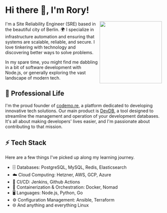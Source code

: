 # Hi there 👋, I'm Rory! 

<img align='right' src="https://media.giphy.com/media/du3J3cXyzhj75IOgvA/giphy.gif" width="200">

I'm a Site Reliability Engineer (SRE) based in the beautiful city of Berlin. 🌍 I specialize in infrastructure automation and ensuring that systems are scalable, reliable, and secure. I love tinkering with technology and discovering better ways to solve problems. 

In my spare time, you might find me dabbling in a bit of software development with Node.js, or generally exploring the vast landscape of modern tech.

## 💼 Professional Life

I'm the proud founder of [codemo.re](https://codemo.re), a platform dedicated to developing innovative tech solutions. Our main product is [DevDB](https://devdb.cloud), a tool designed to streamline the management and operation of your development databases. It's all about making developers' lives easier, and I'm passionate about contributing to that mission.

## ⚡ Tech Stack 

Here are a few things I've picked up along my learning journey.

* 🗄️ Databases: PostgreSQL, MySQL, Redis, Elasticsearch
* ☁️ Cloud Computing: Hetzner, AWS, GCP, Azure
* 🚀 CI/CD: Jenkins, Github Actions
* 🐳 Containerization & Orchestration: Docker, Nomad
* 🖥️ Languages: Node.js, Python, Go
* ⚙️ Configuration Management: Ansible, Terraform
* 🌐 And anything and everything Linux